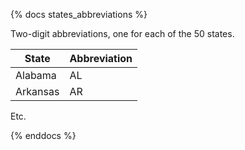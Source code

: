 {% docs states_abbreviations %}

Two-digit abbreviations, one for each of the 50 states.

| State    | Abbreviation |
|----------|--------------|
| Alabama  | AL           |
| Arkansas | AR           |

Etc.

{% enddocs %}
